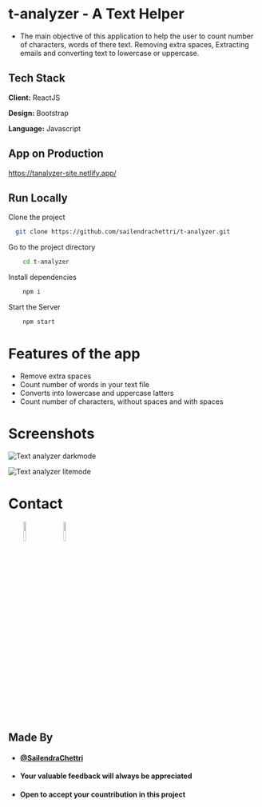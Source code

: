 # t-analyzer - A Text Helper

- The main objective of this application to help the user to count number of characters, words of there text. Removing extra spaces, Extracting emails and converting text to lowercase or uppercase.

## Tech Stack

**Client:** ReactJS

**Design:** Bootstrap

**Language:** Javascript
  
## App on Production
https://tanalyzer-site.netlify.app/

## Run Locally

Clone the project

```bash
  git clone https://github.com/sailendrachettri/t-analyzer.git
```

Go to the project directory

```bash 
    cd t-analyzer
```

Install dependencies
```bash
    npm i
```

Start the Server

```bash
    npm start
```

# Features of the app
* Remove extra spaces
* Count number of words in your text file
* Converts into lowercase and uppercase latters
* Count number of characters, without spaces and with spaces

# Screenshots
<p><img src="https://drive.google.com/uc?export=view&id=1W64ZqqFaKanEeP6nw3foMstY-XRdtXRC" alt="Text analyzer darkmode"></p>
<p><img src="https://drive.google.com/uc?export=view&id=1wNmgZ1lfpK9N494x2LYu9f_DM-DL0gMO" alt="Text analyzer litemode"></p>

# Contact
<p><span style="margin-right: 30px;"></span><a href="https://www.linkedin.com/in/sailendrachettri/"><img target="_blank" src="https://cdn.jsdelivr.net/gh/devicons/devicon/icons/linkedin/linkedin-original.svg" style="width: 10%;"></a><span style="margin-right: 30px;"></span><a href="https://github.com/sailendrachettri/"><img target="_blank" src="https://cdn.jsdelivr.net/gh/devicons/devicon/icons/github/github-original.svg" style="width: 10%;"></a></p>


## Made By
- #### [@SailendraChettri](https://instagram.com/01_sailendra)
- #### Your valuable feedback will always be appreciated
- #### Open to accept your countribution in this project